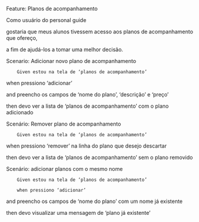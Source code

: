 Feature: Planos de acompanhamento

Como usuário do personal guide

gostaria que meus alunos tivessem acesso aos planos de acompanhamento que ofereço,

a fim de ajudá-los a tomar uma melhor decisão.

Scenario: Adicionar novo plano de acompanhamento

 

      	Given estou na tela de ‘planos de acompanhamento’

when pressiono ‘adicionar’

and preencho os campos de ‘nome do plano’, ‘descrição’ e ‘preço’

then  devo ver a lista de ‘planos de acompanhamento’ com o plano adicionado

 

Scenário: Remover plano de acompanhamento

 

      	Given estou na tela de ‘planos de acompanhamento’

when pressiono ‘remover’ na linha do plano que desejo descartar

then  devo ver a lista de ‘planos de acompanhamento’ sem o plano removido

 

Scenário: adicionar planos com o mesmo nome

      	

      	Given estou na tela de ‘planos de acompanhamento’

      	when pressiono ‘adicionar’

and preencho os campos de ‘nome do plano’ com um nome já existente

then devo visualizar uma mensagem de ‘plano já existente’


